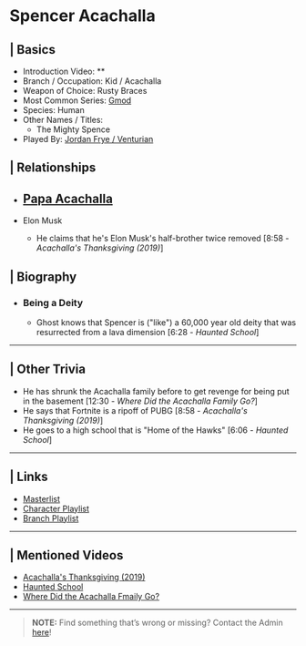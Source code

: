 # Spencer Acachalla  


## | Basics  
- Introduction Video: **  
- Branch / Occupation: Kid / Acachalla  
- Weapon of Choice: Rusty Braces  
- Most Common Series: [Gmod](6.Series/Gmod.html)  
- Species: Human  
- Other Names / Titles:   
  - The Mighty Spence  
- Played By: [Jordan Frye / Venturian](3.Siblings/3.1.Jordan-Frye-Venturian.html)  


## | Relationships  
- [**Papa Acachalla**]()  
  - 

- Elon Musk
  - He claims that he's Elon Musk's half-brother twice removed [8:58 - *Acachalla's Thanksgiving (2019)*]


## | Biography  
- ### Being a Deity
  -  Ghost knows that Spencer is \("like") a 60,000 year old deity that was resurrected from a lava dimension [6:28 - *Haunted School*]  

----

## | Other Trivia  
- He has shrunk the Acachalla family before to get revenge for being put in the basement [12:30 - *Where Did the Acachalla Family Go?*]
- He says that Fortnite is a ripoff of PUBG [8:58 - *Acachalla's Thanksgiving (2019)*]
- He goes to a high school that is "Home of the Hawks" [6:06 - *Haunted School*]

----

## | Links  
- [Masterlist]()  
- [Character Playlist]()  
- [Branch Playlist]()  

----

## | Mentioned Videos
- [Acachalla's Thanksgiving \(2019)](https://youtu.be/dC5GT2mZNEk)
- [Haunted School](https://youtu.be/cV31R3z-P7M)
- [Where Did the Acachalla Fmaily Go?](https://youtu.be/rXysj4tKZmU)

----

> **NOTE:** Find something that’s wrong or missing? Contact the Admin [here](../chapter_2.html)!